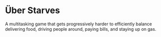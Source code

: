 # Über Starves
A multitasking game that gets progressively harder to efficiently balance delivering food, driving people around, paying bills, and staying up on gas.
